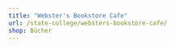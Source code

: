 ```yaml
---
title: "Webster's Bookstore Cafe"
url: /state-college/websters-bookstore-cafe/
shop: Bücher
---
```

